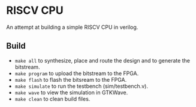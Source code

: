 # RISCV CPU

An attempt at building a simple RISCV CPU in verilog.

## Build

* `make all` to synthesize, place and route the design and to generate the bitstream.
* `make program` to upload the bitstream to the FPGA.
* `make flash` to flash the bitsream to the FPGA.
* `make simulate` to run the testbench (sim/testbench.v).
* `make wave` to view the simulation in GTKWave.
* `make clean` to clean build files.
